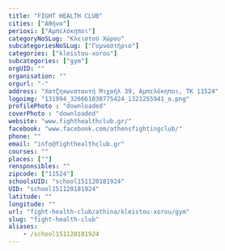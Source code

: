 ```yaml
---
title: "FIGHT HEALTH CLUB"
cities: ["Αθήνα"]
perioxi: ["Αμπελόκηποι"]
categoryNoSLug: "Κλειστού Χώρου"
subcategoriesNoSLug: ["Γυμναστήριο"]
categories: ["kleistou-xorou"]
subcategories: ["gym"]
orgUID: ""
organisation: ""
orgurl: "-"
address: "Χατζηκωνσταντή Μιχαήλ 39, Αμπελόκηποι, TK 11524"
logoimg: "131994_326661830775424_1321255941_o.png"
profilePhoto : "downloaded"
coverPhoto : "downloaded"
website: "www.fighthealthclub.gr/"
facebook: "www.facebook.com/athensfightingclub/"
phone: ""
email: "info@fighthealthclub.gr"
courses: ""
places: [""]
rensponsibles: ""
zipcode: ["11524"]
schoolsUID: "school151120181924"
UID: "school151120181924"
latitude: ""
longitude: ""
url: "fight-health-club/athina/kleistou-xorou/gym"
slug: "fight-health-club"
aliases:
    - /school151120181924
---
```





